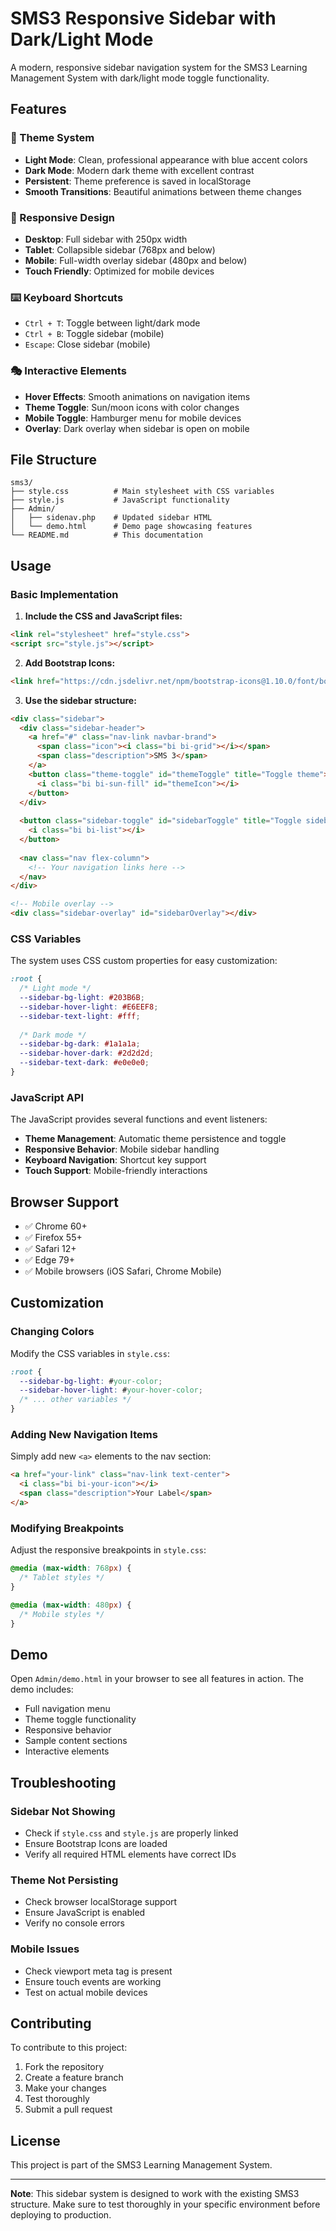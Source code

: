 # SMS3 Responsive Sidebar with Dark/Light Mode

A modern, responsive sidebar navigation system for the SMS3 Learning Management System with dark/light mode toggle functionality.

## Features

### 🎨 Theme System
- **Light Mode**: Clean, professional appearance with blue accent colors
- **Dark Mode**: Modern dark theme with excellent contrast
- **Persistent**: Theme preference is saved in localStorage
- **Smooth Transitions**: Beautiful animations between theme changes

### 📱 Responsive Design
- **Desktop**: Full sidebar with 250px width
- **Tablet**: Collapsible sidebar (768px and below)
- **Mobile**: Full-width overlay sidebar (480px and below)
- **Touch Friendly**: Optimized for mobile devices

### ⌨️ Keyboard Shortcuts
- `Ctrl + T`: Toggle between light/dark mode
- `Ctrl + B`: Toggle sidebar (mobile)
- `Escape`: Close sidebar (mobile)

### 🎭 Interactive Elements
- **Hover Effects**: Smooth animations on navigation items
- **Theme Toggle**: Sun/moon icons with color changes
- **Mobile Toggle**: Hamburger menu for mobile devices
- **Overlay**: Dark overlay when sidebar is open on mobile

## File Structure

```
sms3/
├── style.css          # Main stylesheet with CSS variables
├── style.js           # JavaScript functionality
├── Admin/
│   ├── sidenav.php    # Updated sidebar HTML
│   └── demo.html      # Demo page showcasing features
└── README.md          # This documentation
```

## Usage

### Basic Implementation

1. **Include the CSS and JavaScript files:**
```html
<link rel="stylesheet" href="style.css">
<script src="style.js"></script>
```

2. **Add Bootstrap Icons:**
```html
<link href="https://cdn.jsdelivr.net/npm/bootstrap-icons@1.10.0/font/bootstrap-icons.css" rel="stylesheet">
```

3. **Use the sidebar structure:**
```html
<div class="sidebar">
  <div class="sidebar-header">
    <a href="#" class="nav-link navbar-brand">
      <span class="icon"><i class="bi bi-grid"></i></span>
      <span class="description">SMS 3</span> 
    </a>
    <button class="theme-toggle" id="themeToggle" title="Toggle theme">
      <i class="bi bi-sun-fill" id="themeIcon"></i>
    </button>
  </div>
  
  <button class="sidebar-toggle" id="sidebarToggle" title="Toggle sidebar">
    <i class="bi bi-list"></i>
  </button>
  
  <nav class="nav flex-column">
    <!-- Your navigation links here -->
  </nav>
</div>

<!-- Mobile overlay -->
<div class="sidebar-overlay" id="sidebarOverlay"></div>
```

### CSS Variables

The system uses CSS custom properties for easy customization:

```css
:root {
  /* Light mode */
  --sidebar-bg-light: #203B6B;
  --sidebar-hover-light: #E6EEF8;
  --sidebar-text-light: #fff;
  
  /* Dark mode */
  --sidebar-bg-dark: #1a1a1a;
  --sidebar-hover-dark: #2d2d2d;
  --sidebar-text-dark: #e0e0e0;
}
```

### JavaScript API

The JavaScript provides several functions and event listeners:

- **Theme Management**: Automatic theme persistence and toggle
- **Responsive Behavior**: Mobile sidebar handling
- **Keyboard Navigation**: Shortcut key support
- **Touch Support**: Mobile-friendly interactions

## Browser Support

- ✅ Chrome 60+
- ✅ Firefox 55+
- ✅ Safari 12+
- ✅ Edge 79+
- ✅ Mobile browsers (iOS Safari, Chrome Mobile)

## Customization

### Changing Colors

Modify the CSS variables in `style.css`:

```css
:root {
  --sidebar-bg-light: #your-color;
  --sidebar-hover-light: #your-hover-color;
  /* ... other variables */
}
```

### Adding New Navigation Items

Simply add new `<a>` elements to the nav section:

```html
<a href="your-link" class="nav-link text-center">
  <i class="bi bi-your-icon"></i>
  <span class="description">Your Label</span>
</a>
```

### Modifying Breakpoints

Adjust the responsive breakpoints in `style.css`:

```css
@media (max-width: 768px) {
  /* Tablet styles */
}

@media (max-width: 480px) {
  /* Mobile styles */
}
```

## Demo

Open `Admin/demo.html` in your browser to see all features in action. The demo includes:

- Full navigation menu
- Theme toggle functionality
- Responsive behavior
- Sample content sections
- Interactive elements

## Troubleshooting

### Sidebar Not Showing
- Check if `style.css` and `style.js` are properly linked
- Ensure Bootstrap Icons are loaded
- Verify all required HTML elements have correct IDs

### Theme Not Persisting
- Check browser localStorage support
- Ensure JavaScript is enabled
- Verify no console errors

### Mobile Issues
- Check viewport meta tag is present
- Ensure touch events are working
- Test on actual mobile devices

## Contributing

To contribute to this project:

1. Fork the repository
2. Create a feature branch
3. Make your changes
4. Test thoroughly
5. Submit a pull request

## License

This project is part of the SMS3 Learning Management System.

---

**Note**: This sidebar system is designed to work with the existing SMS3 structure. Make sure to test thoroughly in your specific environment before deploying to production.
